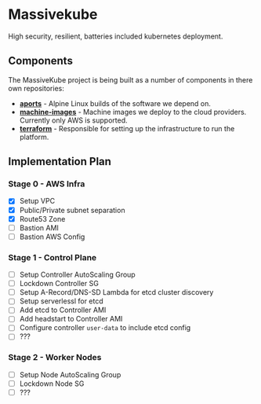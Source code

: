 # Massivekube

High security, resilient, batteries included kubernetes deployment.

## Components

The MassiveKube project is being built as a number of components in there own repositories:

- **[aports](https://github.com/massivekube/aports)** - Alpine Linux builds of the software we depend on.
- **[machine-images](https://github.com/massivekube/machine-images)** - Machine images we deploy to the cloud providers. Currently only AWS is supported.
- **[terraform](https://github.com/massivekube/terraform)** - Responsible for setting up the infrastructure to run the platform.

## Implementation Plan

### Stage 0 - AWS Infra

- [x] Setup VPC
- [x] Public/Private subnet separation
- [x] Route53 Zone
- [ ] Bastion AMI
- [ ] Bastion AWS Config

### Stage 1 - Control Plane

- [ ] Setup Controller AutoScaling Group
- [ ] Lockdown Controller SG
- [ ] Setup A-Record/DNS-SD Lambda for etcd cluster discovery
- [ ] Setup serverlessl for etcd
- [ ] Add etcd to Controller AMI
- [ ] Add headstart to Controller AMI
- [ ] Configure controller `user-data` to include etcd config
- [ ] ???

### Stage 2 - Worker Nodes

- [ ] Setup Node AutoScaling Group
- [ ] Lockdown Node SG
- [ ] ???
